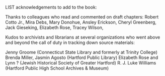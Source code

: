LIST acknowledgements to add to the book:

Thanks to colleagues who read and commented on draft chapters: Robert Cotto Jr., Mira Debs, Mary Donohue, Ansley Erickson, Cheryl Greenberg, Jack Gieseking, Elizabeth Rose, Tracey Wilson,

Kudos to archivists and librarians at several organizations who went above and beyond the call of duty in tracking down source materials:


Jenny Groome (Connecticut State Library and formerly at Trinity College)
Brenda Miller, Jasmin Agosto (Hartford Public Library)
Elizabeth Rose and Lynn ? (Jewish Historical Society of Greater Hartford)
R. J. Luke Williams (Hartford Public High School Archives & Museum)
